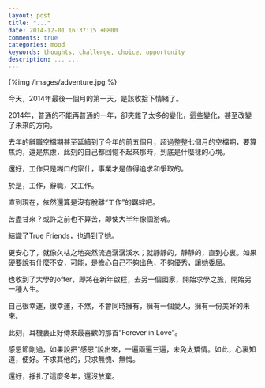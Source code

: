 ```yaml
---
layout: post
title: "..."
date: 2014-12-01 16:37:15 +0800
comments: true
categories: mood
keywords: thoughts, challenge, choice, opportunity
description: ... ...
---
```

{%img /images/adventure.jpg %}

今天，2014年最後一個月的第一天，是該收拾下情緒了。  
  
2014年，普通的不能再普通的一年，卻夾雜了太多的變化，這些變化，甚至改變了未來的方向。<!--more-->  
  
去年的辭職空檔期甚至延續到了今年的前五個月，超過整整七個月的空檔期，要算焦灼，還是焦慮，此刻的自己都回憶不起來那時，到底是什麼樣的心境。  
  
還好，工作只是糊口的家什，事業才是值得追求和爭取的。  
  
於是，工作，辭職，又工作。  
  
直到現在，依然還算是沒有脫離“工作”的羈絆吧。  
  
苦盡甘來？或許之前也不算苦，即使大半年像個游魂。  
  
結識了True Friends，也遇到了她。  
  
更安心了，就像久枯之地突然流過潺潺溪水；就靜靜的，靜靜的，直到心裏。如果硬要說有什麼不安，可能，是擔心自己不夠出色，不夠優秀，讓她委屈。  
  
也收到了大學的offer，即將在新年啟程，去另一個國家，開始求學之旅，開始另一種人生。  
  
自己很幸運，很幸運，不然，不會同時擁有，擁有一個愛人，擁有一份美好的未來。  
  
此刻，耳機裏正好傳來最喜歡的那首“Forever in Love”。  
  
感恩節剛過，如果說把“感恩”說出來，一遍兩遍三遍，未免太矯情。如此，心裏知道，便好。不求其他的，只求無愧、無悔。  
  
還好，掙扎了這麼多年，還沒放棄。